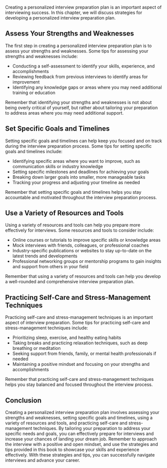 
Creating a personalized interview preparation plan is an important aspect of interviewing success. In this chapter, we will discuss strategies for developing a personalized interview preparation plan.

Assess Your Strengths and Weaknesses
------------------------------------

The first step in creating a personalized interview preparation plan is to assess your strengths and weaknesses. Some tips for assessing your strengths and weaknesses include:

* Conducting a self-assessment to identify your skills, experience, and accomplishments
* Reviewing feedback from previous interviews to identify areas for improvement
* Identifying any knowledge gaps or areas where you may need additional training or education

Remember that identifying your strengths and weaknesses is not about being overly critical of yourself, but rather about tailoring your preparation to address areas where you may need additional support.

Set Specific Goals and Timelines
--------------------------------

Setting specific goals and timelines can help keep you focused and on track during the interview preparation process. Some tips for setting specific goals and timelines include:

* Identifying specific areas where you want to improve, such as communication skills or industry knowledge
* Setting specific milestones and deadlines for achieving your goals
* Breaking down larger goals into smaller, more manageable tasks
* Tracking your progress and adjusting your timeline as needed

Remember that setting specific goals and timelines helps you stay accountable and motivated throughout the interview preparation process.

Use a Variety of Resources and Tools
------------------------------------

Using a variety of resources and tools can help you prepare more effectively for interviews. Some resources and tools to consider include:

* Online courses or tutorials to improve specific skills or knowledge areas
* Mock interviews with friends, colleagues, or professional coaches
* Industry-specific publications or websites to stay up-to-date on the latest trends and developments
* Professional networking groups or mentorship programs to gain insights and support from others in your field

Remember that using a variety of resources and tools can help you develop a well-rounded and comprehensive interview preparation plan.

Practicing Self-Care and Stress-Management Techniques
-----------------------------------------------------

Practicing self-care and stress-management techniques is an important aspect of interview preparation. Some tips for practicing self-care and stress-management techniques include:

* Prioritizing sleep, exercise, and healthy eating habits
* Taking breaks and practicing relaxation techniques, such as deep breathing or meditation
* Seeking support from friends, family, or mental health professionals if needed
* Maintaining a positive mindset and focusing on your strengths and accomplishments

Remember that practicing self-care and stress-management techniques helps you stay balanced and focused throughout the interview process.

Conclusion
----------

Creating a personalized interview preparation plan involves assessing your strengths and weaknesses, setting specific goals and timelines, using a variety of resources and tools, and practicing self-care and stress-management techniques. By tailoring your preparation to address your specific needs and goals, you can effectively prepare for interviews and increase your chances of landing your dream job. Remember to approach the interview with a positive and open mindset, and use the strategies and tips provided in this book to showcase your skills and experience effectively. With these strategies and tips, you can successfully navigate interviews and advance your career.
